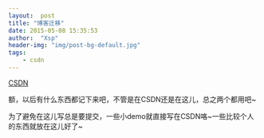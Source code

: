 ```yaml
---
layout:  post
title: "博客迁移"
date: 2015-05-08 15:35:53
author:  "Xsp"
header-img: "img/post-bg-default.jpg"
tags:
    - csdn
---
```


[CSDN](http://blog.csdn.net/xsp_login)

额，以后有什么东西都记下来吧，不管是在CSDN还是在这儿，总之两个都用吧~

为了避免在这儿写总是要提交，一些小demo就直接写在CSDN咯~一些比较个人的东西就放在这儿好了~